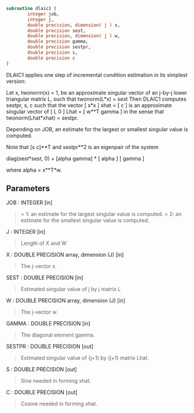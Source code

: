 ```fortran
subroutine dlaic1 (
        integer job,
        integer j,
        double precision, dimension( j ) x,
        double precision sest,
        double precision, dimension( j ) w,
        double precision gamma,
        double precision sestpr,
        double precision s,
        double precision c
)
```

DLAIC1 applies one step of incremental condition estimation in
its simplest version:

Let x, twonorm(x) = 1, be an approximate singular vector of an j-by-j
lower triangular matrix L, such that
twonorm(L\*x) = sest
Then DLAIC1 computes sestpr, s, c such that
the vector
[ s\*x ]
xhat = [  c  ]
is an approximate singular vector of
[ L       0  ]
Lhat = [ w\*\*T gamma ]
in the sense that
twonorm(Lhat\*xhat) = sestpr.

Depending on JOB, an estimate for the largest or smallest singular
value is computed.

Note that [s c]\*\*T and sestpr\*\*2 is an eigenpair of the system

diag(sest\*sest, 0) + [alpha  gamma] \* [ alpha ]
[ gamma ]

where  alpha =  x\*\*T\*w.

## Parameters
JOB : INTEGER [in]
> = 1: an estimate for the largest singular value is computed.
> = 2: an estimate for the smallest singular value is computed.

J : INTEGER [in]
> Length of X and W

X : DOUBLE PRECISION array, dimension (J) [in]
> The j-vector x.

SEST : DOUBLE PRECISION [in]
> Estimated singular value of j by j matrix L

W : DOUBLE PRECISION array, dimension (J) [in]
> The j-vector w.

GAMMA : DOUBLE PRECISION [in]
> The diagonal element gamma.

SESTPR : DOUBLE PRECISION [out]
> Estimated singular value of (j+1) by (j+1) matrix Lhat.

S : DOUBLE PRECISION [out]
> Sine needed in forming xhat.

C : DOUBLE PRECISION [out]
> Cosine needed in forming xhat.
